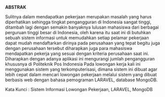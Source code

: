 **ABSTRAK**

Sulitnya dalam mendapatkan pekerjaan merupakan masalah yang harus diperhatikan sehingga tingkat pengangguran di Indonesia sangat tinggi, ditambah lagi dengan semakin banyaknya lulusan mahasiswa dari berbagai perguruan tinggi besar di Indonesia, oleh karena itu saat ini di butuhkan sebuah sistem informasi untuk memudahkan setiap pelamar pekerjaan dapat mudah mendaftarkan dirinya pada perusahaan yang tepat begitu juga dengan perusahaan tersebut diharapkan juga para mahasiswa mendapatkan pekerja yang sesuai dengan kriteria perusahaan saat ini. Diharapkan dengan adanya aplikasi ini mengurangi jumlah pengangguran khususnya di Politeknik Pos Indonesia Pada lowongan kerja kali ini menggunakan sistem yang terkomputerisasi, dimana sistem ini dibuat agar lebih cepat dalam mencari lowongan pekerjaan melalui sistem yang dibuat berbasis web dengan bahasa pemograman LARAVEL, database MongoDB.

Kata Kunci : Sistem Informasi Lowongan Pekerjaan, LARAVEL, MongoDB
